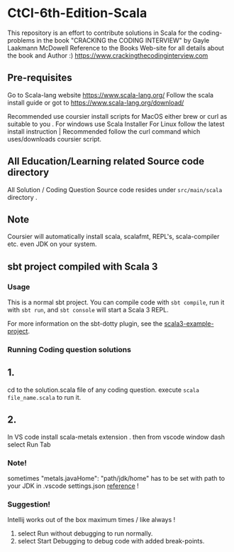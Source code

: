 # CtCI-6th-Edition-Scala

This repository is an effort to contribute solutions in Scala for the coding-problems in the book "CRACKING the CODING INTERVIEW" by Gayle Laakmann McDowell
Reference to the Books Web-site for all details about the book and Author :)
https://www.crackingthecodinginterview.com

## Pre-requisites

Go to Scala-lang website https://www.scala-lang.org/
Follow the scala install guide or got to https://www.scala-lang.org/download/

Recommended use coursier install scripts for MacOS either brew or curl as suitable to you .
For windows use Scala Installer
For Linux follow the latest install instruction | Recommended follow the curl command which uses/downloads coursier script.

## All Education/Learning related Source code directory

All Solution / Coding Question Source code resides under `src/main/scala` directory .

## Note

Coursier will automatically install scala, scalafmt, REPL's, scala-compiler etc. even JDK on your system.

## sbt project compiled with Scala 3

### Usage

This is a normal sbt project. You can compile code with `sbt compile`, run it with `sbt run`, and `sbt console` will start a Scala 3 REPL.

For more information on the sbt-dotty plugin, see the
[scala3-example-project](https://github.com/scala/scala3-example-project/blob/main/README.md).

### Running Coding question solutions

## 1.

cd to the solution.scala file of any coding question.
execute `scala file_name.scala` to run it.

## 2.

In VS code install scala-metals extension .
then from vscode window dash select Run Tab

### Note!

sometimes "metals.javaHome": "path/jdk/home" has to be set with path to your JDK in .vscode settings.json [reference](https://github.com/scalameta/metals/issues/2020) !

### Suggestion!

Intellij works out of the box maximum times / like always !

1. select Run without debugging to run normally.
2. select Start Debugging to debug code with added break-points.
